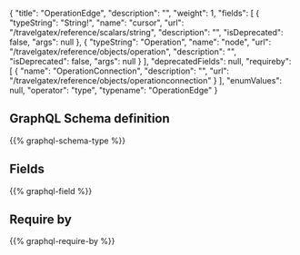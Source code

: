 {
  "title": "OperationEdge",
  "description": "",
  "weight": 1,
  "fields": [
    {
      "typeString": "String!",
      "name": "cursor",
      "url": "/travelgatex/reference/scalars/string",
      "description": "",
      "isDeprecated": false,
      "args": null
    },
    {
      "typeString": "Operation",
      "name": "node",
      "url": "/travelgatex/reference/objects/operation",
      "description": "",
      "isDeprecated": false,
      "args": null
    }
  ],
  "deprecatedFields": null,
  "requireby": [
    {
      "name": "OperationConnection",
      "description": "",
      "url": "/travelgatex/reference/objects/operationconnection"
    }
  ],
  "enumValues": null,
  "operator": "type",
  "typename": "OperationEdge"
}
## GraphQL Schema definition

{{% graphql-schema-type %}}

## Fields

{{% graphql-field %}}

## Require by

{{% graphql-require-by %}}
